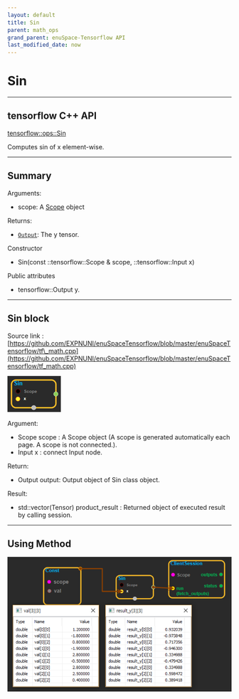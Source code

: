 ```yaml
--- 
layout: default 
title: Sin 
parent: math_ops 
grand_parent: enuSpace-Tensorflow API 
last_modified_date: now 
--- 
```


# Sin

---

## tensorflow C++ API

[tensorflow::ops::Sin](https://www.tensorflow.org/api_docs/cc/class/tensorflow/ops/sin)

Computes sin of x element-wise.

---

## Summary

Arguments:

* scope: A [Scope](https://www.tensorflow.org/api_docs/cc/class/tensorflow/scope.html#classtensorflow_1_1_scope) object

Returns:

* [`Output`](https://www.tensorflow.org/api_docs/cc/class/tensorflow/output.html#classtensorflow_1_1_output): The y tensor.

Constructor

* Sin\(const ::tensorflow::Scope & scope, ::tensorflow::Input x\) 

Public attributes

* tensorflow::Output y.

---

## Sin block

Source link : [https://github.com/EXPNUNI/enuSpaceTensorflow/blob/master/enuSpaceTensorflow/tf\_math.cpp](https://github.com/EXPNUNI/enuSpaceTensorflow/blob/master/enuSpaceTensorflow/tf_math.cpp)

![](../assets/math_Sin_Symbol.png)

Argument:

* Scope scope : A Scope object \(A scope is generated automatically each page. A scope is not connected.\).
* Input x : connect  Input node.

Return:

* Output output: Output object of Sin class object.

Result:

* std::vector\(Tensor\) product\_result : Returned object of executed result by calling session.

---

## Using Method

![](../assets/math_Sin_Method.png)

